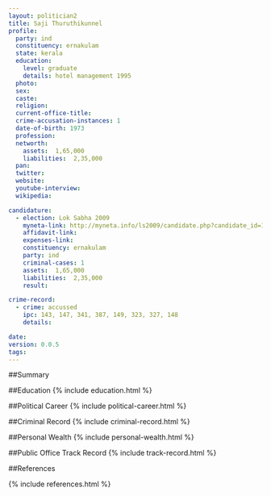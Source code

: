 ```yaml
---
layout: politician2
title: Saji Thuruthikunnel
profile: 
  party: ind
  constituency: ernakulam
  state: kerala
  education: 
    level: graduate
    details: hotel management 1995
  photo: 
  sex: 
  caste: 
  religion: 
  current-office-title: 
  crime-accusation-instances: 1
  date-of-birth: 1973
  profession: 
  networth: 
    assets:  1,65,000
    liabilities:  2,35,000
  pan: 
  twitter: 
  website: 
  youtube-interview: 
  wikipedia: 

candidature: 
  - election: Lok Sabha 2009
    myneta-link: http://myneta.info/ls2009/candidate.php?candidate_id=1564
    affidavit-link: 
    expenses-link: 
    constituency: ernakulam 
    party: ind
    criminal-cases: 1
    assets:  1,65,000
    liabilities:  2,35,000
    result:  

crime-record: 
  - crime: accussed
    ipc: 143, 147, 341, 387, 149, 323, 327, 148
    details:    

date: 
version: 0.0.5
tags: 
---
```

##Summary


##Education
{% include education.html %}


##Political Career
{% include political-career.html %}


##Criminal Record
{% include criminal-record.html %}


##Personal Wealth
{% include personal-wealth.html %}


##Public Office Track Record
{% include track-record.html %}


##References


{% include references.html %}